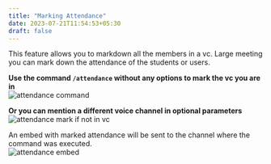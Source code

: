 ```yaml
---
title: "Marking Attendance"
date: 2023-07-21T11:54:53+05:30
draft: false
---
```


This feature allows you to markdown all the members in a vc. Large meeting you can mark down the attendance of the students or users.

**Use the command `/attendance` without any options to mark the vc you are in**\
![attendance command](https://i.imgur.com/MiQ2x7F.png)

**Or you can mention a different voice channel in optional parameters**\
![attendance mark if not in vc](https://i.imgur.com/6CICzYe.png)

An embed with marked attendance will be sent to the channel where the command was executed.\
![attendance embed](https://i.imgur.com/YHykJZE.png)